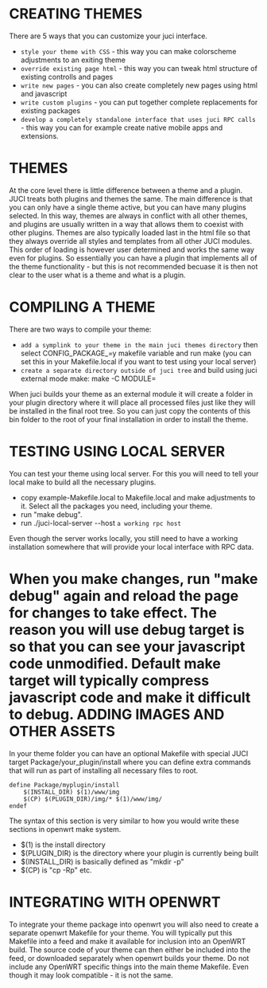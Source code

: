 CREATING THEMES
===============

There are 5 ways that you can customize your juci interface. 

* `style your theme with CSS` - this way you can make colorscheme adjustments to an exiting theme
* `override existing page html` - this way you can tweak html structure of existing controlls and pages
* `write new pages` - you can also create completely new pages using html and javascript
* `write custom plugins` - you can put together complete replacements for existing packages
* `develop a completely standalone interface that uses juci RPC calls` - this way you can for example create native mobile apps and extensions. 

THEMES
======

At the core level there is little difference between a theme and a plugin. JUCI treats both plugins and themes the same. The main difference is that you can only have a single theme active, but you can have many plugins selected. In this way, themes are always in conflict with all other themes, and plugins are usually written in a way that allows them to coexist with other plugins. Themes are also typically loaded last in the html file so that they always override all styles and templates from all other JUCI modules. This order of loading is however user determined and works the same way even for plugins. So essentially you can have a plugin that implements all of the theme functionality - but this is not recommended becuase it is then not clear to the user what is a theme and what is a plugin. 

COMPILING A THEME
=================

There are two ways to compile your theme: 

* `add a symplink to your theme in the main juci themes directory` then select CONFIG_PACKAGE_<your theme dir name>=y makefile variable and run make (you can set this in your Makefile.local if you want to test using your local server)
* `create a separate directory outside of juci tree` and build using juci external mode make: make -C <path to juci source> MODULE=<absolute path to your theme source>

When juci builds your theme as an external module it will create a <bin> folder in your plugin directory where it will place all processed files just like they will be installed in the final root tree. So you can just copy the contents of this bin folder to the root of your final installation in order to install the theme. 

TESTING USING LOCAL SERVER
==========================

You can test your theme using local server. For this you will need to tell your local make to build all the necessary plugins. 

* copy example-Makefile.local to Makefile.local and make adjustments to it. Select all the packages you need, including your theme. 
* run "make debug". 
* run ./juci-local-server --host `a working rpc host`

Even though the server works locally, you still need to have a working installation somewhere that will provide your local interface with RPC data. 

When you make changes, run "make debug" again and reload the page for changes to take effect. The reason you will use debug target is so that you can see your javascript code unmodified. Default make target will typically compress javascript code and make it difficult to debug. 
ADDING IMAGES AND OTHER ASSETS
==============================

In your theme folder you can have an optional Makefile with special JUCI target Package/your_plugin/install where you can define extra commands that will run as part of installing all necessary files to root. 

	define Package/myplugin/install
		$(INSTALL_DIR) $(1)/www/img
		$(CP) $(PLUGIN_DIR)/img/* $(1)/www/img/
	endef

The syntax of this section is very similar to how you would write these sections in openwrt make system. 

* $(1) is the install directory
* $(PLUGIN_DIR) is the directory where your plugin is currently being built
* $(INSTALL_DIR) is basically defined as "mkdir -p" 
* $(CP) is "cp -Rp" etc. 

INTEGRATING WITH OPENWRT
========================

To integrate your theme package into openwrt you will also need to create a separate openwrt Makefile for your theme. You will typically put this Makefile into a feed and make it available for inclusion into an OpenWRT build. The source code of your theme can then either be included into the feed, or downloaded separately when openwrt builds your theme. Do not include any OpenWRT specific things into the main theme Makefile. Even though it may look compatible - it is not the same. 
